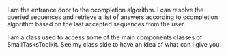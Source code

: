 I am the entrance door to the ocompletion algorithm. 
I can resolve the queried sequences and retrieve a list of answers according to ocompletion algorithm based on the last accepted sequences from the user.

I am a class used to access some of the main components classes of SmallTasksToolkit. See my class side to have an idea of what can I give you.